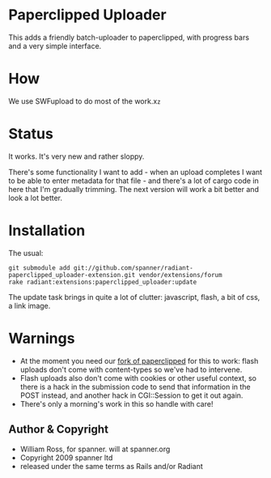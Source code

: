 # Paperclipped Uploader

This adds a friendly batch-uploader to paperclipped, with progress bars and a very simple interface. 

# How

We use SWFupload to do most of the work.x`z`

# Status

It works. It's very new and rather sloppy.

There's some functionality I want to add - when an upload completes I want to be able to enter metadata for that file - and there's a lot of cargo code in here that I'm gradually trimming. The next version will work a bit better and look a lot better.

# Installation

The usual:

	git submodule add git://github.com/spanner/radiant-paperclipped_uploader-extension.git vendor/extensions/forum
	rake radiant:extensions:paperclipped_uploader:update

The update task brings in quite a lot of clutter: javascript, flash, a bit of css, a link image.

# Warnings

* At the moment you need our [fork of paperclipped](https://github.com/spanner/paperclipped) for this to work: flash uploads don't come with content-types so we've had to intervene.
* Flash uploads also don't come with cookies or other useful context, so there is a hack in the submission code to send that information in the POST instead, and another hack in CGI::Session to get it out again.
* There's only a morning's work in this so handle with care!


## Author & Copyright

* William Ross, for spanner. will at spanner.org
* Copyright 2009 spanner ltd
* released under the same terms as Rails and/or Radiant